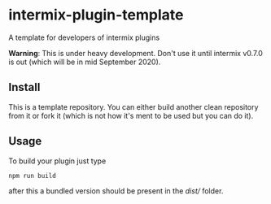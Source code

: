 # intermix-plugin-template
A template for developers of intermix plugins

**Warning**: This is under heavy development. Don't use it until intermix v0.7.0 is out (which will be in mid September 2020).

## Install

This is a template repository. You can either build another clean repository from it or fork it (which is not how it's ment to be used but you can do it).

## Usage

To build your plugin just type

    npm run build

after this a bundled version should be present in the *dist/* folder.